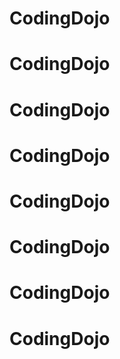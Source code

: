 # CodingDojo
# CodingDojo
# CodingDojo
# CodingDojo
# CodingDojo
# CodingDojo
# CodingDojo
# CodingDojo
